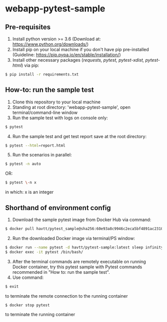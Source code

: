 # webapp-pytest-sample

## Pre-requisites
1. Install python version >= 3.6 (Download at: https://www.python.org/downloads/)
2. Install pip on your local machine if you don't have pip pre-installed (Guideline: https://pip.pypa.io/en/stable/installation/)
3. Install other necessary packages (_requests, pytest, pytest-xdist, pytest-html_) via pip:

``` sh
$ pip install -r requirements.txt
```

## How-to: run the sample test

1. Clone this repository to your local machine
2. Standing at root directory: 'webapp-pytest-sample', open terminal/command-line window
3. Run the sample test with logs on console only:

``` sh
$ pytest
```

4. Run the sample test and get test report save at the root directory:

``` sh
$ pytest --html=report.html
```

5. Run the scenarios in parallel:

``` sh
$ pytest -n auto
```

OR: 

``` sh
$ pytest \-n x
```
in which: x is an integer

## Shorthand of environment config

1. Download the sample pytest image from Docker Hub via command:

``` sh
$ docker pull havtt/pytest_sample@sha256:60e93a8c9946c2eca5bf4891ac2310bd2cbcc4b73ccd816abfe6111f959b4c83
```

2. Run the downloaded Docker image via terminal/PS window:

``` sh
$ docker run --name pytest -d havtt/pytest-sample:latest sleep infinity
$ docker exec -it pytest /bin/bash/
```

3. After the terminal commands are remotely executable on running Docker container, try this pytest sample with Pytest commands recommended in "How to: run the sample test".
4. Use command: 
``` sh
$ exit 
```
to terminate the remote connection to the running container

``` sh
$ docker stop pytest
```
to terminate the running container
